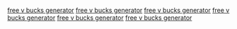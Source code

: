   
  <a href='https://oercommons.s3.amazonaws.com/media/editor/461317/zsS5BW.html'>free v bucks generator</a>
<a href='https://oercommons.s3.amazonaws.com/media/editor/461317/LqD0rt.html'>free v bucks generator</a>
<a href='https://oercommons.s3.amazonaws.com/media/editor/461317/G48Pjv.html'>free v bucks generator</a>
<a href='https://oercommons.s3.amazonaws.com/media/editor/461317/zsS5BW.html?top'>free v bucks generator</a>
<a href='https://oercommons.s3.amazonaws.com/media/editor/461317/LqD0rt.html?top'>free v bucks generator</a>
<a href='https://oercommons.s3.amazonaws.com/media/editor/461317/G48Pjv.html?top'>free v bucks generator</a>
